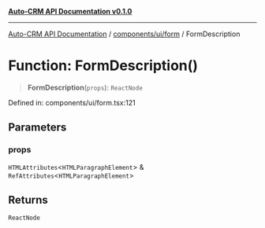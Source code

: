 [**Auto-CRM API Documentation v0.1.0**](../../../../README.md)

***

[Auto-CRM API Documentation](../../../../README.md) / [components/ui/form](../README.md) / FormDescription

# Function: FormDescription()

> **FormDescription**(`props`): `ReactNode`

Defined in: components/ui/form.tsx:121

## Parameters

### props

`HTMLAttributes`\<`HTMLParagraphElement`\> & `RefAttributes`\<`HTMLParagraphElement`\>

## Returns

`ReactNode`
